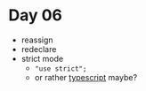 # Day 06

- reassign
- redeclare
- strict mode
  - `"use strict";`
  - or rather [typescript](https://typescriptlang.org) maybe?

